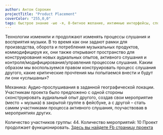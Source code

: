 ```yaml
---
author: Антон Сорокин
projectTitle: "Product Placement"
coverColor: "255,0,0"
tags: быстрое знание -ые -я, 8-битное желание, интимные интерфейсы, спонтанная низовая альтернатива, рассеянная коллективность, рассеянная коллективность, психодата
---
```

Технологии изменили и продолжают изменять процессы слушания и восприятия музыки. В то время как они задают рамки для производства, оборота и потребления музыкальных продуктов, коммодифицируя их, они также открывают пространство для конструирования новых аудиальных опытов, активного слушания и контроля/модифицирования/управления процессом слушания. Каким образом мы воспользуемся правом конструировать процесс слушания другого, какие критические прочтения мы попытаемся внести и будут ли они «услышаны»?

Механика:
Аудио-прослушивания в заданной географической локации. Участникам проекта было предложено с одной стороны сконструировать аудиальный опыт другого, создав свои мероприятие (место + музыка) в закрытой группе в фейсбуке, а с другой – стать самим участниками процесса активного слушания, поучаствовав в мероприятиях других.

Количество участников группы: 44.
Количество мероприятий: 10
Проект продолжает функционировать. [Здесь вы найдете Fb страницу проекта][1]

[1]:	https://www.facebook.com/groups/1008858615875973/